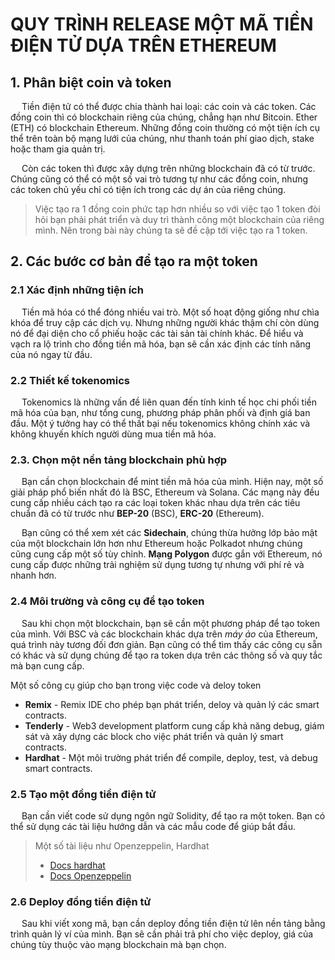 # QUY TRÌNH RELEASE MỘT MÃ TIỀN ĐIỆN TỬ DỰA TRÊN ETHEREUM
## 1. Phân biệt coin và token
&emsp; Tiền điện tử có thể được chia thành hai loại: các coin và các token. Các đồng coin thì có blockchain riêng của chúng, chẳng hạn như Bitcoin. Ether (ETH) có blockchain Ethereum. Những đồng coin thường có một tiện ích cụ thể trên toàn bộ mạng lưới của chúng, như thanh toán phí giao dịch, stake hoặc tham gia quản trị.

&emsp; Còn các token thì được xây dựng trên những blockchain đã có từ trước. Chúng cũng có thể có một số vai trò tương tự như các đồng coin, nhưng các token chủ yếu chỉ có tiện ích trong các dự án của riêng chúng.

> Việc tạo ra 1 đồng coin phức tạp hơn nhiều so với việc tạo 1 token đòi hỏi bạn phải phát triển và duy trì thành công một blockchain của riêng mình. Nên trong bài này chúng ta sẽ đề cập tới việc tạo ra 1 token.

## 2. Các bước cơ bản để tạo ra một token

### 2.1 Xác định những tiện ích

&emsp; Tiền mã hóa có thể đóng nhiều vai trò. Một số hoạt động giống như chìa khóa để truy cập các dịch vụ. Nhưng những người khác thậm chí còn dùng nó để đại diện cho cổ phiếu hoặc các tài sản tài chính khác. Để hiểu và vạch ra lộ trình cho đồng tiền mã hóa, bạn sẽ cần xác định các tính năng của nó ngay từ đầu.

### 2.2 Thiết kế tokenomics

&emsp; Tokenomics là những vấn đề liên quan đến tính kinh tế học chi phối tiền mã hóa của bạn, như tổng cung, phương pháp phân phối và định giá ban đầu. Một ý tưởng hay có thể thất bại nếu tokenomics không chính xác và không khuyến khích người dùng mua tiền mã hóa.

### 2.3. Chọn một nền tảng blockchain phù hợp
&emsp;  Bạn cần chọn blockchain để mint tiền mã hóa của mình. Hiện nay, một số giải pháp phổ biến nhất đó là BSC, Ethereum và Solana. Các mạng này đều cung cấp nhiều cách tạo ra các loại token khác nhau dựa trên các tiêu chuẩn đã có từ trước như **BEP-20** (BSC), **ERC-20** (Ethereum). 

&emsp; Bạn cũng có thể xem xét các **Sidechain**, chúng thừa hưởng lớp bảo mật của một blockchain lớn hơn như Ethereum hoặc Polkadot nhưng chúng cũng cung cấp một số tùy chỉnh. **Mạng Polygon** được gắn với Ethereum, nó cung cấp được những trải nghiệm sử dụng tương tự nhưng với phí rẻ và nhanh hơn.

### 2.4 Môi trường và công cụ để tạo token

&emsp; Sau khi chọn một blockchain, bạn sẽ cần một phương pháp để tạo token của mình. Với BSC và các blockchain khác dựa trên *máy ảo* của Ethereum, quá trình này tương đối đơn giản. Bạn cũng có thể tìm thấy các công cụ sẵn có khác và sử dụng chúng để tạo ra token dựa trên các thông số và quy tắc mà bạn cung cấp.

Một số công cụ giúp cho bạn trong việc code và deloy token

- **Remix** - Remix IDE cho phép bạn phát triển, deloy và quản lý các smart contracts.
- **Tenderly** - Web3 development platform cung cấp khả năng debug, giám sát và xây dựng các block cho việc phát triển và quản lý smart contracts.
- **Hardhat** - Một môi trường phát triển để compile, deploy, test, và debug smart contracts.

### 2.5 Tạo một đồng tiền điện tử

&emsp; Bạn cần viết code sử dụng ngôn ngữ Solidity, để tạo ra một token. Bạn có thể sử dụng các tài liệu hướng dẫn và các mẫu code để giúp bắt đầu.
> Một số tài liệu như Openzeppelin, Hardhat
>- [Docs hardhat](https://hardhat.org/docs)
>- [Docs Openzeppelin ](https://docs.openzeppelin.com/)

### 2.6 Deploy đồng tiền điện tử
&emsp; Sau khi viết xong mã, bạn cần deploy đồng tiền điện tử lên nền tảng bằng trình quản lý ví của mình. Bạn sẽ cần phải trả phí cho việc deploy, giá của chúng tùy thuộc vào mạng blockchain mà bạn chọn.

